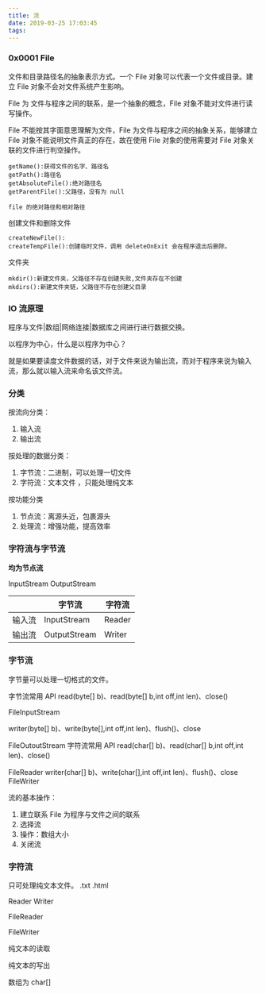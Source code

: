 ```yaml
---
title: 流
date: 2019-03-25 17:03:45
tags:
---
```



### 0x0001 File 
文件和目录路径名的抽象表示方式。一个 File 对象可以代表一个文件或目录。建立 File 对象不会对文件系统产生影响。

File 为 文件与程序之间的联系，是一个抽象的概念，File 对象不能对文件进行读写操作。

File 不能按其字面意思理解为文件，File 为文件与程序之间的抽象关系，能够建立 File 对象不能说明文件真正的存在，故在使用 File 对象的使用需要对 File 对象关联的文件进行判空操作。

```
getName():获得文件的名字、路径名
getPath():路径名
getAbsoluteFile():绝对路径名
getParentFile():父路径，没有为 null

file 的绝对路径和相对路径
```

创建文件和删除文件

```
createNewFile():
createTempFile():创建临时文件，调用 deleteOnExit 会在程序退出后删除。
```

文件夹

```
mkdir():新建文件夹，父路径不存在创建失败,文件夹存在不创建
mkdirs():新建文件夹链，父路径不存在创建父目录
```

### IO 流原理

程序与文件|数组|网络连接|数据库之间进行进行数据交换。

以程序为中心，什么是以程序为中心？

就是如果要读度文件数据的话，对于文件来说为输出流，而对于程序来说为输入流，那么就以输入流来命名该文件流。



### 分类

按流向分类：

1. 输入流
2. 输出流
   

按处理的数据分类：
1. 字节流：二进制，可以处理一切文件
2. 字符流：文本文件 ，只能处理纯文本

按功能分类
1. 节点流：离源头近，包裹源头
2. 处理流：增强功能，提高效率

 
### 字符流与字节流

**均为节点流**

InputStream
OutputStream

||字节流|字符流
--|--|--|
输入流|InputStream|Reader
输出流|OutputStream|Writer


### 字节流

字节量可以处理一切格式的文件。

字节流常用 API
read(byte[] b)、read(byte[] b,int off,int len)、close()

FileInputStream

writer(byte[] b)、write(byte[],int off,int len)、flush()、close
 
 FileOutoutStream
字符流常用 API
read(char[] b)、read(char[] b,int off,int len)、close()

FileReader
writer(char[] b)、write(char[],int off,int len)、flush()、close
FileWriter


流的基本操作：

1. 建立联系 File 为程序与文件之间的联系
2. 选择流 
3. 操作：数组大小
4. 关闭流


### 字符流

只可处理纯文本文件。  .txt .html

Reader
Writer

FileReader

FileWriter

纯文本的读取

纯文本的写出

数组为 char[]